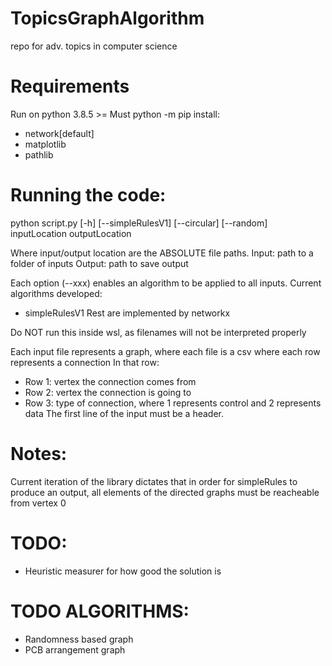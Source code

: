 # TopicsGraphAlgorithm
repo for adv. topics in computer science

# Requirements
Run on python 3.8.5 >=
Must python -m pip install: 
 * network[default]
 * matplotlib
 * pathlib

# Running the code:
python script.py [-h] [--simpleRulesV1] [--circular] [--random] inputLocation outputLocation

Where input/output location are the ABSOLUTE file paths.
Input: path to a folder of inputs
Output: path to save output

Each option (--xxx) enables an algorithm to be applied to all inputs.
Current algorithms developed:
 * simpleRulesV1
Rest are implemented by networkx

Do NOT run this inside wsl, as filenames will not be interpreted properly

Each input file represents a graph, where each file is a csv where each row represents a connection
In that row:
 * Row 1: vertex the connection comes from
 * Row 2: vertex the connection is going to
 * Row 3: type of connection, where 1 represents control and 2 represents data
The first line of the input must be a header.

# Notes:
Current iteration of the library dictates that in order for simpleRules to produce an output, all elements of the directed graphs must be reacheable from vertex 0

# TODO:
 * Heuristic measurer for how good the solution is
# TODO ALGORITHMS:
 * Randomness based graph
 * PCB arrangement graph


